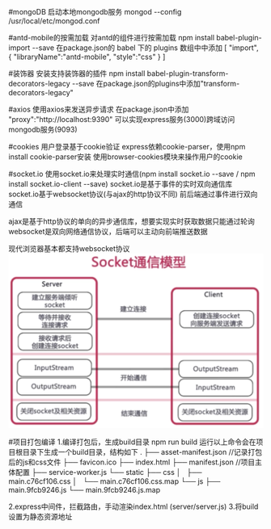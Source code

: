 #mongoDB
启动本地mongodb服务
mongod --config /usr/local/etc/mongod.conf 

#antd-mobile的按需加载
对antd的组件进行按需加载
npm install babel-plugin-import --save
在package.json的 babel 下的 plugins 数组中中添加
[
  "import",
  {
    "libraryName":"antd-mobile",
    "style":"css"
  }
]

#装饰器
安装支持装饰器的插件
npm install babel-plugin-transform-decorators-legacy --save
在package.json的plugins中添加"transform-decorators-legacy"

#axios
使用axios来发送异步请求
在package.json中添加 "proxy":"http://localhost:9390" 可以实现express服务(3000)跨域访问mongodb服务(9093)

#cookies
用户登录基于cookie验证
express依赖cookie-parser，使用npm install cookie-parser安装
使用browser-cookies模块来操作用户的cookie

#socket.io
使用socket.io来处理实时通信(npm install socket.io --save / npm install socket.io-client --save)
  socket.io是基于事件的实时双向通信库
    socket.io基于websocket协议(与ajax的http协议不同)
    前后端通过事件进行双向通信

ajax是基于http协议的单向的异步通信库，想要实现实时获取数据只能通过轮询
websocket是双向网络通信协议，后端可以主动向前端推送数据

现代浏览器基本都支持websocket协议
![Alt text](https://github.com/zeppelinn/MERN/raw/master/Screenshots/socket通信模型.png)

#项目打包编译
1.编译打包后，生成build目录
  npm run build
  运行以上命令会在项目根目录下生成一个build目录，结构如下
  .
  ├── asset-manifest.json                   //记录打包后的js和css文件
  ├── favicon.ico
  ├── index.html
  ├── manifest.json                         //项目主体配置
  ├── service-worker.js
  └── static
      ├── css
      │   ├── main.c76cf106.css
      │   └── main.c76cf106.css.map
      └── js
          ├── main.9fcb9246.js
          └── main.9fcb9246.js.map

2.express中间件，拦截路由，手动渲染index.html
  (server/server.js)
3.将build设置为静态资源地址